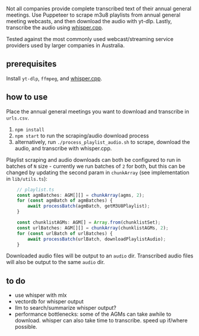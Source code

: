 Not all companies provide complete transcribed text of their annual general meetings. Use Puppeteer to scrape m3u8 playlists from annual general meeting webcasts, and then download the audio with yt-dlp. Lastly, transcribe the audio using [whisper.cpp](https://github.com/ggerganov/whisper.cpp).

Tested against the most commonly used webcast/streaming service providers used by larger companies in Australia.

## prerequisites
Install `yt-dlp`, `ffmpeg`, and [whisper.cpp](https://github.com/ggerganov/whisper.cpp).

## how to use
Place the annual general meetings you want to download and transcribe in `urls.csv`.

1. `npm install`
2. `npm start` to run the scraping/audio download process
3. alternatively, run `./process_playlist_audio.sh` to scrape, download the audio, and transcribe with whisper.cpp.

Playlist scraping and audio downloads can both be configured to run in batches of `N` size - currently we run batches of `2` for both, but this can be changed by updating the second param in `chunkArray` (see implementation in `lib/utils.ts`):
```ts
    // playlist.ts
    const agmBatches: AGM[][] = chunkArray(agms, 2);
    for (const agmBatch of agmBatches) {
        await processBatch(agmBatch, getM3U8Playlist);
    }

    const chunklistAGMs: AGM[] = Array.from(chunklistSet);
    const urlBatches: AGM[][] = chunkArray(chunklistAGMs, 2);
    for (const urlBatch of urlBatches) {
        await processBatch(urlBatch, downloadPlaylistAudio);
    }
```

Downloaded audio files will be output to an `audio` dir. Transcribed audio files will also be output to the same `audio` dir.

## to do
- use whisper with mlx
- vectordb for whisper output
- llm to search/summarize whisper output?
- performance bottlenecks: some of the AGMs can take awhile to download. whisper can also take time to transcribe. speed up if/where possible.